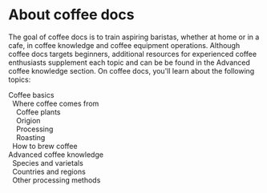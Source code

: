 # About coffee docs 
The goal of coffee docs is to train aspiring baristas, whether at home or in a cafe, in coffee knowledge and coffee equipment operations. Although coffee docs targets beginners, additional resources for experienced coffee enthusiasts supplement each topic and can be be found in the Advanced coffee knowledge section. On coffee docs, you'll learn about the following topics: 

Coffee basics<br>
&nbsp; Where coffee comes from       
&nbsp; &nbsp; Coffee plants<br>
&nbsp; &nbsp; Origion<br>
&nbsp; &nbsp; Processing<br>
&nbsp; &nbsp; Roasting<br>
&nbsp; How to brew coffee<br>
Advanced coffee knowledge<br>
&nbsp; Species and varietals<br> 
&nbsp; Countries and regions<br>
&nbsp; Other processing methods<br>
